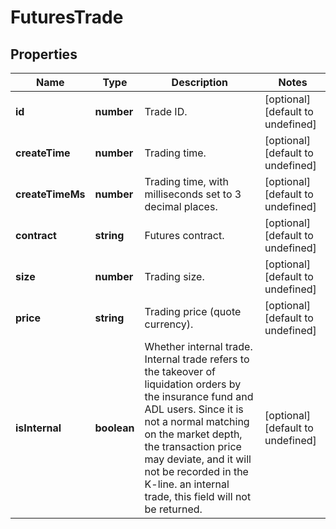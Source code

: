 # FuturesTrade

## Properties

Name | Type | Description | Notes
------------ | ------------- | ------------- | -------------
**id** | **number** | Trade ID. | [optional] [default to undefined]
**createTime** | **number** | Trading time. | [optional] [default to undefined]
**createTimeMs** | **number** | Trading time, with milliseconds set to 3 decimal places. | [optional] [default to undefined]
**contract** | **string** | Futures contract. | [optional] [default to undefined]
**size** | **number** | Trading size. | [optional] [default to undefined]
**price** | **string** | Trading price (quote currency). | [optional] [default to undefined]
**isInternal** | **boolean** | Whether internal trade. Internal trade refers to the takeover of liquidation orders by the insurance fund and ADL users. Since it is not a normal matching on the market depth, the transaction price may deviate, and it will not be recorded in the K-line. an internal trade, this field will not be returned. | [optional] [default to undefined]

